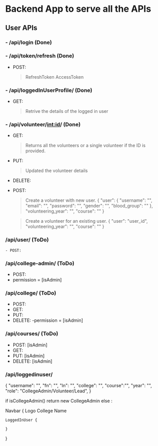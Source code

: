 # Backend App to serve all the APIs

## User APIs
### - /api/login (Done)
### - /api/token/refresh (Done)
- POST: 
    > RefreshToken
    > AccessToken
### - /api/loggedInUserProfile/ (Done)
- GET:
    > Retrive the details of the logged in user


### - /api/volunteer/<int:id>/ (Done)
- GET: 
    > Returns all the volunteers or a single volunteer if the ID is provided.
- PUT:
    > Updated the volunteer details
- DELETE:
- POST:
    > Create a volunteer with new user.
    {
        "user": {
            "username": "",
            "email": "",
            "password": "",
            "gender": "",
            "blood_group": ""
        },
        "volunteering_year": "",
        "course": ""
    }

    > Create a volunteer for an existing user.
    {
        "user": "user_id",
        "volunteering_year": "",
        "course": ""
    }


### /api/user/  (ToDo)
    - POST: 

### /api/college-admin/ (ToDo)
- POST: 
- permission = [isAdmin]

### /api/college/ (ToDo)
- POST: 
- GET:
- PUT:
- DELETE:
-permission = [isAdmin]

### /api/courses/ (ToDo)
- POST:  [isAdmin]
- GET:
- PUT:  [isAdmin]
- DELETE:   [isAdmin]




### /api/loggedinuser/
{
"username": "",
"fn": "",
"ln": "",
"college": "",
"course":"",
"year": "",
"role": "CollegeAdmin/Volunteer/Lead",
}

if isCollegeAdmin()
 return new CollegeAdmin
 else :



Navbar {
    Logo
    College Name
    
    LoggedInUser {

    }
}